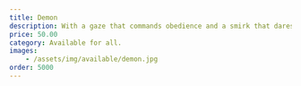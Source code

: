 ```yaml
---
title: Demon
description: With a gaze that commands obedience and a smirk that dares defiance, the Demon King sits upon his throne - waiting, watching, and deciding whether you are worthy of survival… or destruction.
price: 50.00
category: Available for all.
images: 
    - /assets/img/available/demon.jpg
order: 5000
---
```

